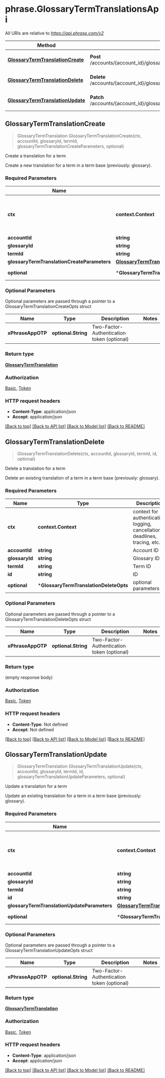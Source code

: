 # phrase.GlossaryTermTranslationsApi

All URIs are relative to *https://api.phrase.com/v2*

Method | HTTP request | Description
------------- | ------------- | -------------
[**GlossaryTermTranslationCreate**](GlossaryTermTranslationsApi.md#GlossaryTermTranslationCreate) | **Post** /accounts/{account_id}/glossaries/{glossary_id}/terms/{term_id}/translations | Create a translation for a term
[**GlossaryTermTranslationDelete**](GlossaryTermTranslationsApi.md#GlossaryTermTranslationDelete) | **Delete** /accounts/{account_id}/glossaries/{glossary_id}/terms/{term_id}/translations/{id} | Delete a translation for a term
[**GlossaryTermTranslationUpdate**](GlossaryTermTranslationsApi.md#GlossaryTermTranslationUpdate) | **Patch** /accounts/{account_id}/glossaries/{glossary_id}/terms/{term_id}/translations/{id} | Update a translation for a term



## GlossaryTermTranslationCreate

> GlossaryTermTranslation GlossaryTermTranslationCreate(ctx, accountId, glossaryId, termId, glossaryTermTranslationCreateParameters, optional)

Create a translation for a term

Create a new translation for a term in a term base (previously: glossary).

### Required Parameters


Name | Type | Description  | Notes
------------- | ------------- | ------------- | -------------
**ctx** | **context.Context** | context for authentication, logging, cancellation, deadlines, tracing, etc.
**accountId** | **string**| Account ID | 
**glossaryId** | **string**| Glossary ID | 
**termId** | **string**| Term ID | 
**glossaryTermTranslationCreateParameters** | [**GlossaryTermTranslationCreateParameters**](GlossaryTermTranslationCreateParameters.md)|  | 
 **optional** | ***GlossaryTermTranslationCreateOpts** | optional parameters | nil if no parameters

### Optional Parameters

Optional parameters are passed through a pointer to a GlossaryTermTranslationCreateOpts struct


Name | Type | Description  | Notes
------------- | ------------- | ------------- | -------------
**xPhraseAppOTP** | **optional.String**| Two-Factor-Authentication token (optional) | 

### Return type

[**GlossaryTermTranslation**](GlossaryTermTranslation.md)

### Authorization

[Basic](../README.md#Basic), [Token](../README.md#Token)

### HTTP request headers

- **Content-Type**: application/json
- **Accept**: application/json

[[Back to top]](#) [[Back to API list]](../README.md#documentation-for-api-endpoints)
[[Back to Model list]](../README.md#documentation-for-models)
[[Back to README]](../README.md)


## GlossaryTermTranslationDelete

> GlossaryTermTranslationDelete(ctx, accountId, glossaryId, termId, id, optional)

Delete a translation for a term

Delete an existing translation of a term in a term base (previously: glossary).

### Required Parameters


Name | Type | Description  | Notes
------------- | ------------- | ------------- | -------------
**ctx** | **context.Context** | context for authentication, logging, cancellation, deadlines, tracing, etc.
**accountId** | **string**| Account ID | 
**glossaryId** | **string**| Glossary ID | 
**termId** | **string**| Term ID | 
**id** | **string**| ID | 
 **optional** | ***GlossaryTermTranslationDeleteOpts** | optional parameters | nil if no parameters

### Optional Parameters

Optional parameters are passed through a pointer to a GlossaryTermTranslationDeleteOpts struct


Name | Type | Description  | Notes
------------- | ------------- | ------------- | -------------
**xPhraseAppOTP** | **optional.String**| Two-Factor-Authentication token (optional) | 

### Return type

 (empty response body)

### Authorization

[Basic](../README.md#Basic), [Token](../README.md#Token)

### HTTP request headers

- **Content-Type**: Not defined
- **Accept**: Not defined

[[Back to top]](#) [[Back to API list]](../README.md#documentation-for-api-endpoints)
[[Back to Model list]](../README.md#documentation-for-models)
[[Back to README]](../README.md)


## GlossaryTermTranslationUpdate

> GlossaryTermTranslation GlossaryTermTranslationUpdate(ctx, accountId, glossaryId, termId, id, glossaryTermTranslationUpdateParameters, optional)

Update a translation for a term

Update an existing translation for a term in a term base (previously: glossary).

### Required Parameters


Name | Type | Description  | Notes
------------- | ------------- | ------------- | -------------
**ctx** | **context.Context** | context for authentication, logging, cancellation, deadlines, tracing, etc.
**accountId** | **string**| Account ID | 
**glossaryId** | **string**| Glossary ID | 
**termId** | **string**| Term ID | 
**id** | **string**| ID | 
**glossaryTermTranslationUpdateParameters** | [**GlossaryTermTranslationUpdateParameters**](GlossaryTermTranslationUpdateParameters.md)|  | 
 **optional** | ***GlossaryTermTranslationUpdateOpts** | optional parameters | nil if no parameters

### Optional Parameters

Optional parameters are passed through a pointer to a GlossaryTermTranslationUpdateOpts struct


Name | Type | Description  | Notes
------------- | ------------- | ------------- | -------------
**xPhraseAppOTP** | **optional.String**| Two-Factor-Authentication token (optional) | 

### Return type

[**GlossaryTermTranslation**](GlossaryTermTranslation.md)

### Authorization

[Basic](../README.md#Basic), [Token](../README.md#Token)

### HTTP request headers

- **Content-Type**: application/json
- **Accept**: application/json

[[Back to top]](#) [[Back to API list]](../README.md#documentation-for-api-endpoints)
[[Back to Model list]](../README.md#documentation-for-models)
[[Back to README]](../README.md)

